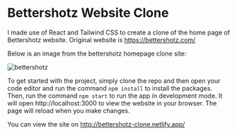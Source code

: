 # Bettershotz Website Clone

I made use of React and Tailwind CSS to create a clone of the home page of Bettershotz website. Original website is https://bettershotz.com/

Below is an image from the bettershotz homepage clone site:

![bettershotz](https://user-images.githubusercontent.com/105684251/209584351-649479d3-b620-48b7-9f57-df2f887feade.png)

To get started with the project, simply clone the repo and then open your code editor and run the command `npm install` to install the packages. Then, run the command `npm start`
to run the app in development mode. It will open http://localhost:3000 to view the website in your browser. The page will reload when you make changes.

You can view the site on http://bettershotz-clone.netlify.app/
